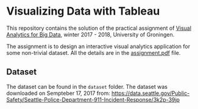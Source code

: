 # Visualizing Data with Tableau 

This repository contains the solution of the practical assignment of [Visual Analytics for Big Data](http://www.cs.rug.nl/svcg/VisualAnalytics/VisualAnalytics), winter 2017 - 2018, University of Groningen.

The assignment is to design an interactive visual analytics application for some non-trivial dataset. All the details are in the [assignment.pdf](assignment.pdf) file.

## Dataset

The dataset can be found in the `dataset` folder. The dataset was downloaded on Sempteber 17, 2017 from:
https://data.seattle.gov/Public-Safety/Seattle-Police-Department-911-Incident-Response/3k2p-39jp

